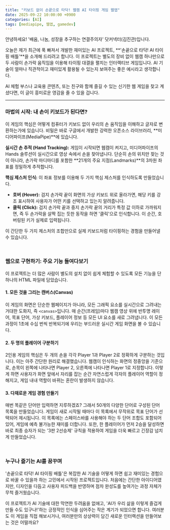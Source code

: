 ```yaml
---
title: "키보드 없이 손끝으로 타닥! 웹캠 AI 타이핑 게임 웹앱"
date: 2025-09-22 10:00:00 +0900
categories: [AI]
tags: [mediapipe, 웹앱, gamedev]
---
```


안녕하세요! '배움, 나눔, 성장을 추구하는 연결주의자' 닷커넥터(김진관)입니다.

오늘은 제가 최근에 푹 빠져서 개발한 재미있는 AI 프로젝트, **'손끝으로 타닥! AI 타이핑 배틀'**을 소개해 드리려고 합니다. 이 프로젝트는 별도의 장비 없이 웹캠 하나만으로 두 사람이 손가락 움직임을 이용해 타이핑 대결을 펼치는 인터랙티브 게임입니다. AI 기술이 얼마나 직관적이고 재미있게 활용될 수 있는지 보여주는 좋은 예시라고 생각합니다.

AI 체험 부스나 교육용 콘텐츠, 또는 친구와 함께 즐길 수 있는 신기한 웹 게임을 찾고 계셨다면, 이 글이 흥미로운 영감을 줄 수 있을 겁니다.

---

### 마법의 시작: 내 손이 키보드가 된다면?

이 게임의 핵심은 어떻게 컴퓨터가 키보드 없이 우리의 손 움직임을 이해하고 글자로 변환하는가에 있습니다. 비밀은 바로 구글에서 개발한 강력한 오픈소스 라이브러리, **미디어파이프(MediaPipe)**에 있습니다.

**실시간 손 추적 (Hand Tracking):** 게임이 시작되면 웹캠이 켜지고, 미디어파이프의 Hands 솔루션이 실시간으로 영상 속에서 손을 찾아냅니다. 단순히 손의 위치만 찾는 것이 아니라, 손가락 마디마디를 포함한 **21개의 주요 지점(Landmarks)**의 3차원 좌표를 정밀하게 추적합니다.

**핵심 제스처 인식:** 이 좌표 정보를 이용해 두 가지 핵심 제스처를 인식하도록 만들었습니다.

* **호버 (Hover):** 검지 손가락 끝이 화면의 가상 키보드 위로 올라가면, 해당 키를 강조 표시하여 사용자가 어떤 키를 선택하고 있는지 알려줍니다.
* **클릭 (Click):** 검지 손가락 끝과 중지 손가락 끝의 거리가 특정 값 이하로 가까워지면, 즉 두 손가락을 살짝 집는 듯한 동작을 하면 '클릭'으로 인식합니다. 이 순간, 호버링된 키가 실제로 입력됩니다.

이 간단한 두 가지 제스처의 조합만으로 실제 키보드처럼 타이핑하는 경험을 만들어낼 수 있습니다.

<br>

### 웹으로 구현하기: 주요 기능 들여다보기

이 프로젝트는 더 많은 사람이 별도의 설치 없이 쉽게 체험할 수 있도록 모든 기능을 단 하나의 HTML 파일에 담았습니다. 

#### 1. 모든 것을 그리는 캔버스(Canvas)
이 게임의 화면은 단순한 웹페이지가 아니라, 모든 그래픽 요소를 실시간으로 그려내는 거대한 도화지, 즉 `<canvas>`입니다. 매 순간(프레임)마다 웹캠 영상 위에 반투명 레이어, 목표 단어, 가상 키보드, 플레이어 정보 등 모든 UI 요소를 새로 그려냅니다. 이 모든 과정이 1초에 수십 번씩 반복되기에 우리는 부드러운 실시간 게임 화면을 볼 수 있습니다.

#### 2. 두 명의 플레이어 구분하기
2인용 게임의 핵심은 두 개의 손을 각각 Player 1과 Player 2로 정확하게 구분하는 것입니다. 이는 아주 간단한 원리로 해결했습니다. 웹캠이 인식하는 화면의 정중앙을 기준으로, 손목이 왼쪽에 나타나면 Player 2, 오른쪽에 나타나면 Player 1로 지정합니다. 이렇게 하면 사용자가 화면 앞에서 자리를 잡는 순간 자연스럽게 각자의 플레이어 역할이 정해지고, 게임 내내 역할이 바뀌는 혼란이 발생하지 않습니다.

#### 3. 다채로운 게임 경험 만들기
매번 똑같은 단어만 입력하면 지루하겠죠? 그래서 50개의 다양한 단어로 구성된 단어 목록을 만들었습니다. 게임이 새로 시작될 때마다 이 목록에서 무작위로 목표 단어가 선택되어 제시됩니다. 이 목록에는 스페이스바를 사용해야 하는 두 단어 조합도 포함되어 있어, 게임에 예측 불가능한 재미를 더합니다. 또한, 한 플레이어가 먼저 2승을 달성하면 바로 최종 승자가 되는 '3판 2선승제' 규칙을 적용하여 게임을 더욱 빠르고 긴장감 넘치게 만들었습니다.

<br>

### 누구나 즐기는 AI를 꿈꾸며

'손끝으로 타닥! AI 타이핑 배틀'은 복잡한 AI 기술을 어떻게 하면 쉽고 재미있는 경험으로 바꿀 수 있을까 하는 고민에서 시작된 프로젝트입니다. 처음에는 간단한 아이디어였지만, 디자인을 다듬고 사용자 피드백을 반영하며 점차 완성도를 높여가는 과정 자체가 무척 즐거웠습니다.

이 프로젝트가 AI 기술에 대한 막연한 두려움을 없애고, 'AI가 우리 삶을 이렇게 즐겁게 만들 수도 있구나!'하는 긍정적인 인식을 심어주는 작은 계기가 되었으면 합니다. 여러분도 이 게임을 직접 해보시거나, 여러분만의 상상력이 담긴 새로운 인터랙션을 만들어보는 것은 어떨까요?
